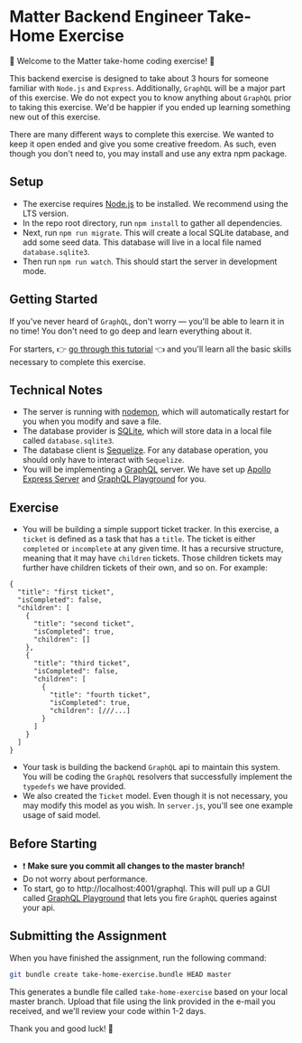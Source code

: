 # Matter Backend Engineer Take-Home Exercise

🎉 Welcome to the Matter take-home coding exercise! 🎉

This backend exercise is designed to take about 3 hours for someone familiar with `Node.js` and `Express`. Additionally, `GraphQL` will be a major part of this exercise. We do not expect you to know anything about `GraphQL` prior to taking this exercise. We'd be happier if you ended up learning something new out of this exercise.

There are many different ways to complete this exercise. We wanted to keep it open ended and give you some creative freedom. As such, even though you don't need to, you may install and use any extra npm package.

## Setup

- The exercise requires [Node.js](https://nodejs.org/en/) to be installed. We recommend using the LTS version.
- In the repo root directory, run `npm install` to gather all dependencies.
- Next, run `npm run migrate`. This will create a local SQLite database, and add some seed data. This database will live in a local file named `database.sqlite3`.
- Then run `npm run watch`. This should start the server in development mode.

## Getting Started

If you've never heard of `GraphQL`, don't worry — you'll be able to learn it in no time! You don't need to go deep and learn everything about it.

For starters, 👉 [go through this tutorial](https://www.freecodecamp.org/news/learn-to-build-a-graphql-server-with-minimal-effort-fc7fcabe8ebd/) 👈 and you'll learn all the basic skills necessary to complete this exercise.

## Technical Notes

- The server is running with [nodemon](https://nodemon.io/), which will automatically restart for you when you modify and save a file.
- The database provider is [SQLite](https://www.sqlite.org/), which will store data in a local file called `database.sqlite3`.
- The database client is [Sequelize](https://sequelize.org/). For any database operation, you should only have to interact with `Sequelize`.
- You will be implementing a [GraphQL](https://graphql.org/) server. We have set up [Apollo Express Server](https://github.com/apollographql/apollo-server/tree/master/packages/apollo-server-express) and [GraphQL Playground](https://github.com/prisma/graphql-playground) for you.

## Exercise

- You will be building a simple support ticket tracker. In this exercise, a `ticket` is defined as a task that has a `title`. The ticket is either `completed` or `incomplete` at any given time. It has a recursive structure, meaning that it may have `children` tickets. Those children tickets may further have children tickets of their own, and so on. For example:

```json5
{
  "title": "first ticket",
  "isCompleted": false,
  "children": [
    {
      "title": "second ticket",
      "isCompleted": true,
      "children": []
    },
    {
      "title": "third ticket",
      "isCompleted": false,
      "children": [
        {
          "title": "fourth ticket",
          "isCompleted": true,
          "children": [///...]
        }
      ]
    }
  ]
}
```

- Your task is building the backend `GraphQL` api to maintain this system. You will be coding the `GraphQL` resolvers that successfully implement the `typedefs` we have provided.
- We also created the `Ticket` model. Even though it is not necessary, you may modify this model as you wish. In `server.js`, you'll see one example usage of said model.

## Before Starting

- ❗️ **Make sure you commit all changes to the master branch!**
- Do not worry about performance.
- To start, go to http://localhost:4001/graphql. This will pull up a GUI called [GraphQL Playground](https://github.com/prisma/graphql-playground) that lets you fire `GraphQL` queries against your api.

## Submitting the Assignment

When you have finished the assignment, run the following command:

```sh
git bundle create take-home-exercise.bundle HEAD master
```

This generates a bundle file called `take-home-exercise` based on your local master branch. Upload that file using the link provided in the e-mail you received, and we'll review your code within 1-2 days.

Thank you and good luck! 🙏

